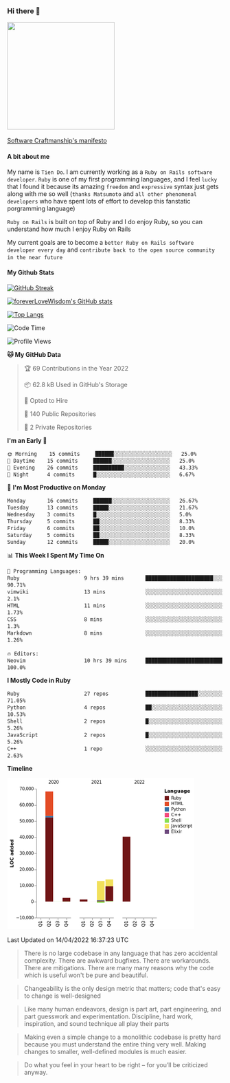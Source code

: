 ### Hi there 👋

<!--
**foreverLoveWisdom/foreverLoveWisdom** is a ✨ _special_ ✨ repository because its `README.md` (this file) appears on your GitHub profile.

Here are some ideas to get you started:

- 🔭 I’m currently working on ...
- 🌱 I’m currently learning ...
- 👯 I’m looking to collaborate on ...
- 🤔 I’m looking for help with ...
- 💬 Ask me about ...
- 📫 How to reach me: ...
- 😄 Pronouns: ...
- ⚡ Fun fact: ...
-->

<img src="https://codecondo.com/wp-content/uploads/2017/09/railslogo.png" width="250" height="250">

[Software Craftmanship's manifesto](http://manifesto.softwarecraftsmanship.org/)

#### A bit about me
My name is `Tien Do`. I am currently working as a `Ruby on Rails software developer`. `Ruby` is one of my first programming languages, and I feel `lucky` that I found it because its amazing `freedom` and `expressive` syntax just gets along with me so well (`thanks Matsumoto` and `all other phenomenal developers` who have spent lots of effort to develop this fanstatic porgramming language)

`Ruby on Rails` is built on top of Ruby and I do enjoy Ruby, so you can understand how much I enjoy Ruby on Rails

My current goals are to become a `better Ruby on Rails software developer every day` and `contribute back to the open source community in the near future`

#### My Github Stats

[![GitHub Streak](https://github-readme-streak-stats.herokuapp.com/?user=foreverLoveWisdom&theme=dracula)](https://git.io/streak-stats)
&nbsp;
&nbsp;

[![foreverLoveWisdom's GitHub stats](https://github-readme-stats.vercel.app/api?username=foreverLoveWisdom&show_icons=true&theme=react&count_private=true)](https://github.com/anuraghazra/github-readme-stats)

[![Top Langs](https://github-readme-stats.vercel.app/api/top-langs/?username=foreverLoveWisdom&show_icons=true&theme=vue-dark)](https://github.com/anuraghazra/github-readme-stats)

<!--START_SECTION:waka-->
![Code Time](http://img.shields.io/badge/Code%20Time-977%20hrs%2021%20mins-blue)

![Profile Views](http://img.shields.io/badge/Profile%20Views-0-blue)

**🐱 My GitHub Data** 

> 🏆 69 Contributions in the Year 2022
 > 
> 📦 62.8 kB Used in GitHub's Storage 
 > 
> 💼 Opted to Hire
 > 
> 📜 140 Public Repositories 
 > 
> 🔑 2 Private Repositories  
 > 
**I'm an Early 🐤** 

```text
🌞 Morning    15 commits     ██████░░░░░░░░░░░░░░░░░░░   25.0% 
🌆 Daytime    15 commits     ██████░░░░░░░░░░░░░░░░░░░   25.0% 
🌃 Evening    26 commits     ██████████░░░░░░░░░░░░░░░   43.33% 
🌙 Night      4 commits      █░░░░░░░░░░░░░░░░░░░░░░░░   6.67%

```
📅 **I'm Most Productive on Monday** 

```text
Monday       16 commits     ██████░░░░░░░░░░░░░░░░░░░   26.67% 
Tuesday      13 commits     █████░░░░░░░░░░░░░░░░░░░░   21.67% 
Wednesday    3 commits      █░░░░░░░░░░░░░░░░░░░░░░░░   5.0% 
Thursday     5 commits      ██░░░░░░░░░░░░░░░░░░░░░░░   8.33% 
Friday       6 commits      ██░░░░░░░░░░░░░░░░░░░░░░░   10.0% 
Saturday     5 commits      ██░░░░░░░░░░░░░░░░░░░░░░░   8.33% 
Sunday       12 commits     █████░░░░░░░░░░░░░░░░░░░░   20.0%

```


📊 **This Week I Spent My Time On** 

```text
💬 Programming Languages: 
Ruby                     9 hrs 39 mins       ██████████████████████░░░   90.71% 
vimwiki                  13 mins             ░░░░░░░░░░░░░░░░░░░░░░░░░   2.1% 
HTML                     11 mins             ░░░░░░░░░░░░░░░░░░░░░░░░░   1.73% 
CSS                      8 mins              ░░░░░░░░░░░░░░░░░░░░░░░░░   1.3% 
Markdown                 8 mins              ░░░░░░░░░░░░░░░░░░░░░░░░░   1.26%

🔥 Editors: 
Neovim                   10 hrs 39 mins      █████████████████████████   100.0%

```

**I Mostly Code in Ruby** 

```text
Ruby                     27 repos            █████████████████░░░░░░░░   71.05% 
Python                   4 repos             ██░░░░░░░░░░░░░░░░░░░░░░░   10.53% 
Shell                    2 repos             █░░░░░░░░░░░░░░░░░░░░░░░░   5.26% 
JavaScript               2 repos             █░░░░░░░░░░░░░░░░░░░░░░░░   5.26% 
C++                      1 repo              ░░░░░░░░░░░░░░░░░░░░░░░░░   2.63%

```


**Timeline**

![Chart not found](https://raw.githubusercontent.com/foreverLoveWisdom/foreverLoveWisdom/main/charts/bar_graph.png) 


 Last Updated on 14/04/2022 16:37:23 UTC
<!--END_SECTION:waka-->


> There is no large codebase in any language that has zero accidental complexity. There are awkward bugfixes. There are workarounds. There are mitigations.
> There are many many reasons why the code which is useful won't be pure and beautiful.

> Changeability is the only design metric that matters; code that's easy to change is well-designed

> Like many human endeavors, design is part art, part engineering, and part guesswork and experimentation. Discipline, hard work, inspiration, and sound technique all play their parts

> Mak­ing even a sim­ple change to a mono­lith­ic code­base is pret­ty hard because you must under­stand the entire thing very well. Mak­ing changes to small­er, well-defined mod­ules is much easier.
 
 > Do what you feel in your heart to be right – for you’ll be criticized anyway.
